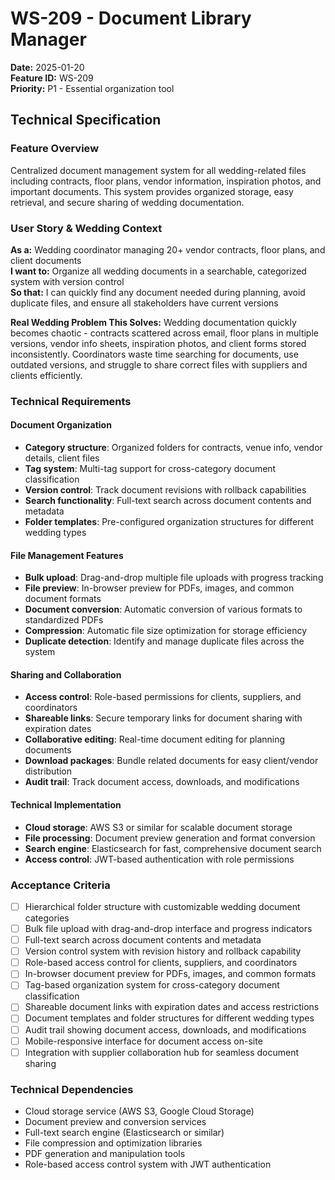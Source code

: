 # WS-209 - Document Library Manager

**Date:** 2025-01-20  
**Feature ID:** WS-209  
**Priority:** P1 - Essential organization tool  

## Technical Specification

### Feature Overview
Centralized document management system for all wedding-related files including contracts, floor plans, vendor information, inspiration photos, and important documents. This system provides organized storage, easy retrieval, and secure sharing of wedding documentation.

### User Story & Wedding Context
**As a:** Wedding coordinator managing 20+ vendor contracts, floor plans, and client documents  
**I want to:** Organize all wedding documents in a searchable, categorized system with version control  
**So that:** I can quickly find any document needed during planning, avoid duplicate files, and ensure all stakeholders have current versions  

**Real Wedding Problem This Solves:**
Wedding documentation quickly becomes chaotic - contracts scattered across email, floor plans in multiple versions, vendor info sheets, inspiration photos, and client forms stored inconsistently. Coordinators waste time searching for documents, use outdated versions, and struggle to share correct files with suppliers and clients efficiently.

### Technical Requirements

#### Document Organization
- **Category structure**: Organized folders for contracts, venue info, vendor details, client files
- **Tag system**: Multi-tag support for cross-category document classification
- **Version control**: Track document revisions with rollback capabilities
- **Search functionality**: Full-text search across document contents and metadata
- **Folder templates**: Pre-configured organization structures for different wedding types

#### File Management Features
- **Bulk upload**: Drag-and-drop multiple file uploads with progress tracking
- **File preview**: In-browser preview for PDFs, images, and common document formats
- **Document conversion**: Automatic conversion of various formats to standardized PDFs
- **Compression**: Automatic file size optimization for storage efficiency
- **Duplicate detection**: Identify and manage duplicate files across the system

#### Sharing and Collaboration
- **Access control**: Role-based permissions for clients, suppliers, and coordinators
- **Shareable links**: Secure temporary links for document sharing with expiration dates
- **Collaborative editing**: Real-time document editing for planning documents
- **Download packages**: Bundle related documents for easy client/vendor distribution
- **Audit trail**: Track document access, downloads, and modifications

#### Technical Implementation
- **Cloud storage**: AWS S3 or similar for scalable document storage
- **File processing**: Document preview generation and format conversion
- **Search engine**: Elasticsearch for fast, comprehensive document search
- **Access control**: JWT-based authentication with role permissions

### Acceptance Criteria
- [ ] Hierarchical folder structure with customizable wedding document categories
- [ ] Bulk file upload with drag-and-drop interface and progress indicators
- [ ] Full-text search across document contents and metadata
- [ ] Version control system with revision history and rollback capability
- [ ] Role-based access control for clients, suppliers, and coordinators
- [ ] In-browser document preview for PDFs, images, and common formats
- [ ] Tag-based organization system for cross-category document classification
- [ ] Shareable document links with expiration dates and access restrictions
- [ ] Document templates and folder structures for different wedding types
- [ ] Audit trail showing document access, downloads, and modifications
- [ ] Mobile-responsive interface for document access on-site
- [ ] Integration with supplier collaboration hub for seamless document sharing

### Technical Dependencies
- Cloud storage service (AWS S3, Google Cloud Storage)
- Document preview and conversion services
- Full-text search engine (Elasticsearch or similar)
- File compression and optimization libraries
- PDF generation and manipulation tools
- Role-based access control system with JWT authentication